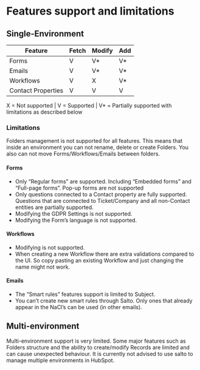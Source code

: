 # Features support and limitations

## Single-Environment

| Feature             | Fetch  | Modify  | Add  |
|---------------------|--------|---------|------|
| Forms               |    V   |    V*   |  V*  |
| Emails              |    V   |    V*   |  V*  |
| Workflows           |    V   |    X    |  V*  |
| Contact Properties  |    V   |    V    |  V   |

X = Not supported |
V = Supported |
V* = Partially supported with limitations as described below

### Limitations

Folders management is not supported for all features.
This means that inside an environment you can not rename, delete or create Folders. You also can not move Forms/Workflows/Emails between folders.

#### Forms

* Only “Regular forms” are supported. Including “Embedded forms” and “Full-page forms”. Pop-up forms are not supported 
* Only questions connected to a Contact property are fully supported. Questions that are connected to Ticket/Company and all non-Contact entities are partially supported.
* Modifying the GDPR Settings is not supported.
* Modifying the Form’s language is not supported. 

#### Workflows

* Modifying is not supported.
* When creating a new Workflow there are extra validations compared to the UI. So copy pasting an existing Workflow and just changing the name might not work.

#### Emails

* The “Smart rules” features support is limited to Subject.
* You can’t create new smart rules through Salto. Only ones that already appear in the NaCl’s can be used (in other emails).

## Multi-environment

Multi-environment support is very limited. Some major features such as Folders structure and the ability to create/modify Records are limited and can cause unexpected behaviour.
It is currently not advised to use salto to manage multiple environments in HubSpot.